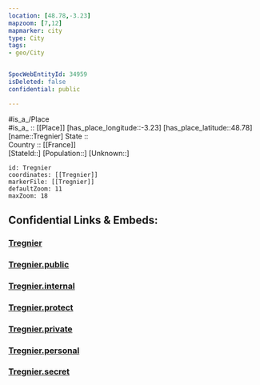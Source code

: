 ```yaml
---
location: [48.78,-3.23] 
mapzoom: [7,12] 
mapmarker: city 
type: City
tags:
- geo/City


SpocWebEntityId: 34959
isDeleted: false
confidential: public

---
```

#is_a_/Place  
#is_a_ :: [[Place]] 
[has_place_longitude::-3.23] 
[has_place_latitude::48.78] 
[name::Tregnier] 
State ::  
Country :: [[France]]  
[StateId::] 
[Population::] 
[Unknown::] 


```leaflet
id: Tregnier
coordinates: [[Tregnier]] 
markerFile: [[Tregnier]] 
defaultZoom: 11 
maxZoom: 18
```


## Confidential Links & Embeds: 

### [Tregnier](/_Standards/Earth/Continent/Europe/Europe~West/France/regions~France/Bretagne/departments~Bretagne/Côtes-d'Armor/communes~Côtes-d'Armor/Lannion/cities~Lannion/Tregnier.md) 

### [Tregnier.public](/_public/Earth/Continent/Europe/Europe~West/France/regions~France/Bretagne/departments~Bretagne/Côtes-d'Armor/communes~Côtes-d'Armor/Lannion/cities~Lannion/Tregnier.public.md) 

### [Tregnier.internal](/_internal/Earth/Continent/Europe/Europe~West/France/regions~France/Bretagne/departments~Bretagne/Côtes-d'Armor/communes~Côtes-d'Armor/Lannion/cities~Lannion/Tregnier.internal.md) 

### [Tregnier.protect](/_protect/Earth/Continent/Europe/Europe~West/France/regions~France/Bretagne/departments~Bretagne/Côtes-d'Armor/communes~Côtes-d'Armor/Lannion/cities~Lannion/Tregnier.protect.md) 

### [Tregnier.private](/_private/Earth/Continent/Europe/Europe~West/France/regions~France/Bretagne/departments~Bretagne/Côtes-d'Armor/communes~Côtes-d'Armor/Lannion/cities~Lannion/Tregnier.private.md) 

### [Tregnier.personal](/_personal/Earth/Continent/Europe/Europe~West/France/regions~France/Bretagne/departments~Bretagne/Côtes-d'Armor/communes~Côtes-d'Armor/Lannion/cities~Lannion/Tregnier.personal.md) 

### [Tregnier.secret](/_secret/Earth/Continent/Europe/Europe~West/France/regions~France/Bretagne/departments~Bretagne/Côtes-d'Armor/communes~Côtes-d'Armor/Lannion/cities~Lannion/Tregnier.secret.md)

